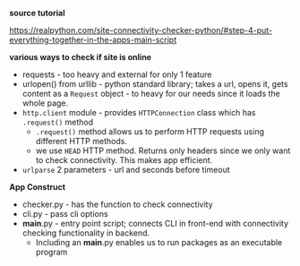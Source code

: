 **source tutorial**

https://realpython.com/site-connectivity-checker-python/#step-4-put-everything-together-in-the-apps-main-script

**various ways to check if site is online**

* requests - too heavy and external for only 1 feature  
* urlopen() from urllib - python standard library; takes a url, opens it, gets content as a `Request` object - to heavy for our needs since it loads the whole page.
* `http.client` module - provides `HTTPConnection` class which has `.request()` method
    * `.request()` method allows us to perform HTTP requests using different HTTP methods.
    * we use `HEAD` HTTP method. Returns only headers since we only want to check connectivity. This makes app efficient.
* `urlparse` 2 parameters - url and seconds before timeout

**App Construct**

* checker.py - has the function to check connectivity
* cli.py - pass cli options
* __main__.py - entry point script; connects CLI in front-end with connectivity checking functionality in backend.
    * Including an __main__.py enables us to run packages as an executable program
    